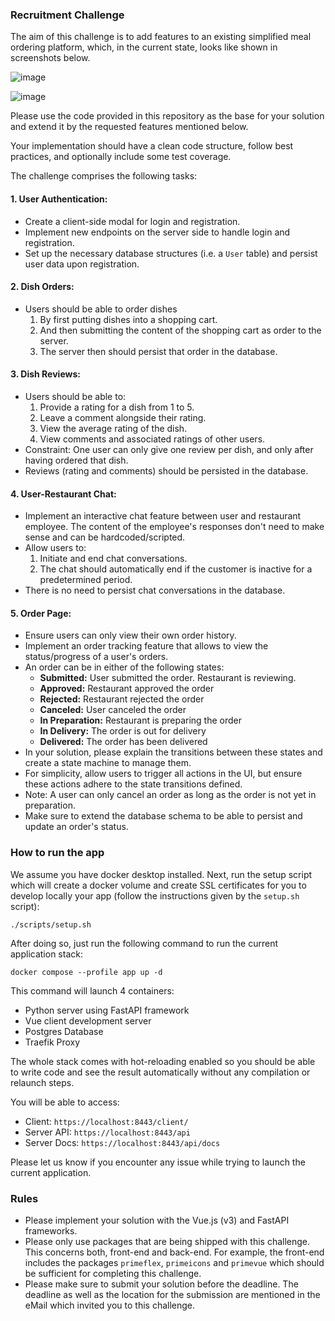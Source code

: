 ### Recruitment Challenge

The aim of this challenge is to add features to an existing simplified meal ordering platform, which, in the current state, looks like shown in screenshots below.

![image](https://github.com/kevin-kessler/origin-full-stack-restaurant-challenge/assets/13378028/5b86457f-75fe-40f6-baf0-96c079511dbe)

![image](https://github.com/kevin-kessler/origin-full-stack-restaurant-challenge/assets/13378028/43dc6b40-5063-4fb5-a55b-a76852bc6e66)

Please use the code provided in this repository as the base for your solution and extend it by the requested features mentioned below.

Your implementation should have a clean code structure, follow best practices, and optionally include some test coverage.

The challenge comprises the following tasks:

#### 1. **User Authentication:**
   - Create a client-side modal for login and registration.
   - Implement new endpoints on the server side to handle login and registration.
   - Set up the necessary database structures (i.e. a `User` table) and persist user data upon registration.

#### 2. **Dish Orders:**
   - Users should be able to order dishes
      1. By first putting dishes into a shopping cart.
      2. And then submitting the content of the shopping cart as order to the server.
      3. The server then should persist that order in the database.

#### 3. **Dish Reviews:**
   - Users should be able to:
      1. Provide a rating for a dish from 1 to 5.
      2. Leave a comment alongside their rating.
      3. View the average rating of the dish.
      4. View comments and associated ratings of other users.
   - Constraint: One user can only give one review per dish, and only after having ordered that dish.
   - Reviews (rating and comments) should be persisted in the database.

#### 4. **User-Restaurant Chat:**
   - Implement an interactive chat feature between user and restaurant employee. The content of the employee's responses don't need to make sense and can be hardcoded/scripted.
   - Allow users to:
      1. Initiate and end chat conversations.
      2. The chat should automatically end if the customer is inactive for a predetermined period.
   - There is no need to persist chat conversations in the database.

#### 5. **Order Page:**
   - Ensure users can only view their own order history.
   - Implement an order tracking feature that allows to view the status/progress of a user's orders.
   - An order can be in either of the following states:
      - **Submitted:** User submitted the order. Restaurant is reviewing.
      - **Approved:** Restaurant approved the order
      - **Rejected:** Restaurant rejected the order
      - **Canceled:** User canceled the order
      - **In Preparation:** Restaurant is preparing the order
      - **In Delivery:** The order is out for delivery
      - **Delivered:** The order has been delivered
   - In your solution, please explain the transitions between these states and create a state machine to manage them.
   - For simplicity, allow users to trigger all actions in the UI, but ensure these actions adhere to the state transitions defined.
   - Note: A user can only cancel an order as long as the order is not yet in preparation.
   - Make sure to extend the database schema to be able to persist and update an order's status.


### How to run the app
We assume you have docker desktop installed. Next, run the setup script which will create a docker volume and create SSL certificates for you to develop locally your app (follow the instructions given by the `setup.sh` script):

`./scripts/setup.sh`

After doing so, just run the following command to run the current application stack:

`docker compose --profile app up -d`

This command will launch 4 containers:
- Python server using FastAPI framework
- Vue client development server
- Postgres Database
- Traefik Proxy

The whole stack comes with hot-reloading enabled so you should be able to write code and see the result automatically without any compilation or relaunch steps.

You will be able to access:
- Client: `https://localhost:8443/client/`
- Server API: `https://localhost:8443/api`
- Server Docs: `https://localhost:8443/api/docs`

Please let us know if you encounter any issue while trying to launch the current application.

### Rules
- Please implement your solution with the Vue.js (v3) and FastAPI frameworks.
- Please only use packages that are being shipped with this challenge. This concerns both, front-end and back-end. For example, the front-end includes the packages `primeflex`, `primeicons` and `primevue` which should be sufficient for completing this challenge.
- Please make sure to submit your solution before the deadline. The deadline as well as the location for the submission are mentioned in the eMail which invited you to this challenge.
